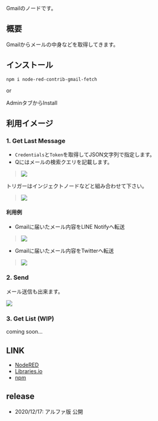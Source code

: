 Gmailのノードです。

## 概要

Gmailからメールの中身などを取得してきます。

## インストール

```
npm i node-red-contrib-gmail-fetch
```

or

AdminタブからInstall

## 利用イメージ

### 1. Get Last Message

* `Credentials`と`Token`を取得してJSON文字列で指定します。
* Qにはメールの検索クエリを記載します。

> ![](https://i.gyazo.com/90507acbd519c3eb8104cbc0fd4a0ad1.png)

トリガーはインジェクトノードなどと組み合わせて下さい。

> ![](https://i.gyazo.com/0fbd32904452f18885d2948b1e19297f.png)

#### 利用例

* Gmailに届いたメール内容をLINE Notifyへ転送

> ![](https://i.gyazo.com/5cea286f1868edf7a50b7fe257573771.png)

* Gmailに届いたメール内容をTwitterへ転送

> ![](https://i.gyazo.com/582b31a59dfa89b9a89e2c0185b719eb.png)


### 2. Send

メール送信も出来ます。

![](https://i.gyazo.com/2b2277ed36e2e66fd55da43f67465ae9.png)

### 3. Get List (WIP)

coming soon...

## LINK

* [NodeRED](https://flows.nodered.org/node/node-red-contrib--gmail-fetch)
* [Libraries.io](https://libraries.io/npm/node-red-contrib--gmail-fetch)
* [npm](https://www.npmjs.com/package/node-red-contrib-gmail-fetch)

## release

* 2020/12/17: アルファ版 公開